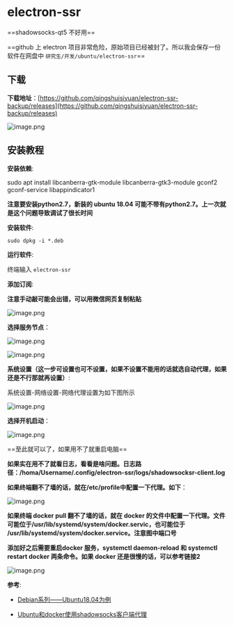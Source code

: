 # electron-ssr

==shadowsocks-qt5 不好用==

==github 上 electron 项目非常危险，原始项目已经被封了。所以我会保存一份软件在网盘中 `研究生/开发/ubuntu/electron-ssr`==

## 下载

**下载地址**：[https://github.com/qingshuisiyuan/electron-ssr-backup/releases](https://github.com/qingshuisiyuan/electron-ssr-backup/releases)

![image.png](http://ww1.sinaimg.cn/large/006alGmrgy1g84k07wfjzj31150mzjud.jpg)

## 安装教程

**安装依赖**:

sudo apt install libcanberra-gtk-module libcanberra-gtk3-module gconf2 gconf-service libappindicator1

**注意要安装python2.7，新装的 ubuntu 18.04 可能不带有python2.7。上一次就是这个问题导致调试了很长时间**

**安装软件**:

`sudo dpkg -i *.deb`

**运行软件**:

终端输入 `electron-ssr`

**添加订阅**:

**注意手动敲可能会出错，可以用微信网页复制粘贴**

![image.png](http://ww1.sinaimg.cn/large/006alGmrgy1g84k5d0k57j30ow0fmmyz.jpg)

**选择服务节点**：

![image.png](http://ww1.sinaimg.cn/large/006alGmrgy1g84k6mb0o5j30pa0fq77z.jpg)

![image.png](http://ww1.sinaimg.cn/large/006alGmrgy1gfipkz9yosj30jb0hzwgl.jpg)

**系统设置（这一步可设置也可不设置，如果不设置不能用的话就选自动代理，如果还是不行那就再设置）**:

系统设置-网络设置-网络代理设置为如下图所示

![image.png](http://ww1.sinaimg.cn/large/006alGmrgy1g84k3z6t3lj30o20hpq58.jpg)

**选择开机启动**：

![image.png](http://ww1.sinaimg.cn/large/006alGmrgy1g84k82mkp6j30s60i8mzz.jpg)

==至此就可以了，如果用不了就重启电脑==

**如果实在用不了就看日志，看看是啥问题。日志路径：/homa/Username/.config/electron-ssr/logs/shadowsocksr-client.log**

**如果终端翻不了墙的话，就在/etc/profile中配置一下代理。如下**：

![image.png](http://ww1.sinaimg.cn/large/006alGmrgy1gfiuyhzdflj30fl083dg4.jpg)

**如果终端 docker pull 翻不了墙的话，就在 docker 的文件中配置一下代理。文件可能位于/usr/lib/systemd/system/docker.servic，也可能位于 /usr/lib/systemd/system/docker.service。注意图中端口号**

**添加好之后需要重启docker 服务，systemctl daemon-reload 和 systemctl restart docker 两条命令。如果 docker 还是很慢的话，可以参考链接2**

![image.png](http://ww1.sinaimg.cn/large/006alGmrgy1gfj074x5xyj30xz0c2abz.jpg)

**参考**:

- [Debian系列——Ubuntu18.04为例](https://github.com/qingshuisiyuan/electron-ssr-backup/blob/master/Ubuntu.md)

- [Ubuntu和docker使用shadowsocks客户端代理](https://zhanghongtong.github.io/2019/06/27/Ubuntu%E5%92%8Cdocker%E4%BD%BF%E7%94%A8shadowsocks%E5%AE%A2%E6%88%B7%E7%AB%AF%E7%BF%BB%E5%A2%99/)

